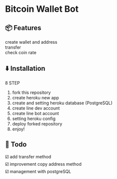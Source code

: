# Bitcoin Wallet Bot

## :package: Features
create wallet and address<br>
transfer<br>
check coin rate<br>

## :arrow_down: Installation
8 STEP
1. fork this repository
2. create heroku new app
3. create and setting heroku database (PostgreSQL)
4. create line dev account
5. create line bot account
6. setting heroku config
7. deploy forked repository
8. enjoy!

## :rocket: Todo
:ballot_box_with_check: add transfer method<br>
:ballot_box_with_check: improvement copy address method<br>
:ballot_box_with_check: management with postgreSQL<br>
